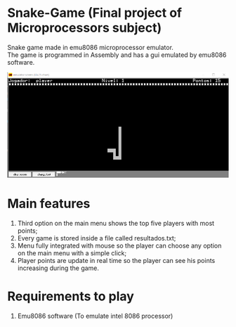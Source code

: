 # Snake-Game (Final project of Microprocessors subject)


Snake game made in emu8086 microprocessor emulator.  
The game is programmed in Assembly and has a gui emulated by emu8086 software.

![Main Menu](https://raw.githubusercontent.com/MarcosM12/Snake-Game/main/Snake_game.PNG)

# Main features
1. Third option on the main menu shows the top five players with most points;
2. Every game is stored inside a file called resultados.txt;
3. Menu fully integrated with mouse so the player can choose any option on the main menu with a simple click;
4. Player points are update in real time so the player can see his points increasing during the game.

# Requirements to play
1. Emu8086 software (To emulate intel 8086 processor)
